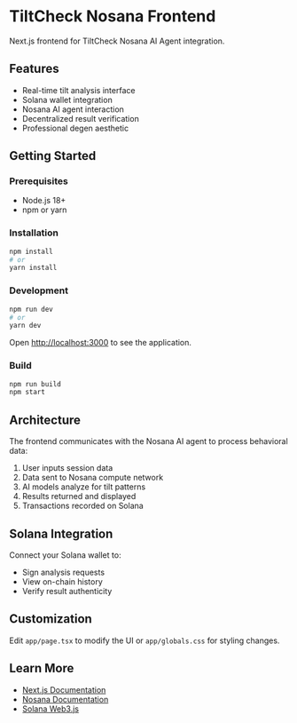 # TiltCheck Nosana Frontend

Next.js frontend for TiltCheck Nosana AI Agent integration.

## Features

- Real-time tilt analysis interface
- Solana wallet integration
- Nosana AI agent interaction
- Decentralized result verification
- Professional degen aesthetic

## Getting Started

### Prerequisites

- Node.js 18+ 
- npm or yarn

### Installation

```bash
npm install
# or
yarn install
```

### Development

```bash
npm run dev
# or
yarn dev
```

Open [http://localhost:3000](http://localhost:3000) to see the application.

### Build

```bash
npm run build
npm start
```

## Architecture

The frontend communicates with the Nosana AI agent to process behavioral data:

1. User inputs session data
2. Data sent to Nosana compute network
3. AI models analyze for tilt patterns
4. Results returned and displayed
5. Transactions recorded on Solana

## Solana Integration

Connect your Solana wallet to:
- Sign analysis requests
- View on-chain history
- Verify result authenticity

## Customization

Edit `app/page.tsx` to modify the UI or `app/globals.css` for styling changes.

## Learn More

- [Next.js Documentation](https://nextjs.org/docs)
- [Nosana Documentation](https://docs.nosana.io/)
- [Solana Web3.js](https://solana-labs.github.io/solana-web3.js/)
